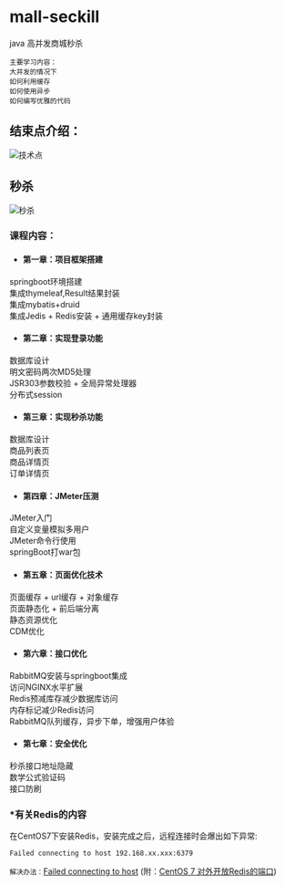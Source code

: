 # mall-seckill
java 高并发商城秒杀  
```text
主要学习内容：  
大并发的情况下  
如何利用缓存  
如何使用异步  
如何编写优雅的代码  
```
## 结束点介绍：  
![技术点]()  
## 秒杀  
![秒杀]()  
### 课程内容：  
* #### 第一章：项目框架搭建  
springboot环境搭建  
集成thymeleaf,Result结果封装  
集成mybatis+druid  
集成Jedis + Redis安装 + 通用缓存key封装  
* #### 第二章：实现登录功能  
数据库设计  
明文密码两次MD5处理  
JSR303参数校验 + 全局异常处理器  
分布式session  
* #### 第三章：实现秒杀功能  
数据库设计  
商品列表页  
商品详情页  
订单详情页  
* #### 第四章：JMeter压测  
JMeter入门  
自定义变量模拟多用户  
JMeter命令行使用  
springBoot打war包  
* #### 第五章：页面优化技术  
页面缓存 + url缓存 + 对象缓存  
页面静态化 + 前后端分离  
静态资源优化  
CDM优化  
* #### 第六章：接口优化  
RabbitMQ安装与springboot集成  
访问NGINX水平扩展  
Redis预减库存减少数据库访问  
内存标记减少Redis访问  
RabbitMQ队列缓存，异步下单，增强用户体验  
* #### 第七章：安全优化  
秒杀接口地址隐藏  
数学公式验证码  
接口防刷  

### *有关Redis的内容  
在CentOS7下安装Redis，安装完成之后，远程连接时会爆出如下异常:  
```text
Failed connecting to host 192.168.xx.xxx:6379 
```  
`解决办法：`[Failed connecting to host](http://note.youdao.com/noteshare?id=e227923eecab339849433cdd85bed0ab&sub=71D9867DA224496E98C7ED45AB5C7CEA) (附：[CentOS 7 对外开放Redis的端口](http://note.youdao.com/noteshare?id=325a578ad7a25d9b0f4253b1adbc4e00&sub=107E607FBAD3496C94388353DFDD9F31))

